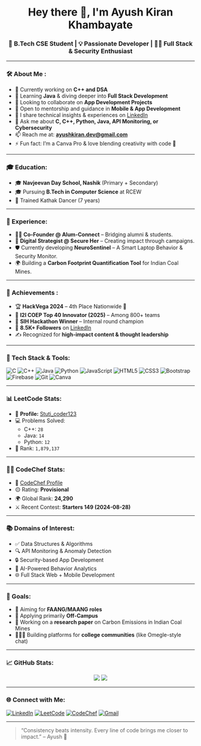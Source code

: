 <h1 align="center">Hey there 👋, I'm Ayush Kiran Khambayate</h1>
<h3 align="center">🚀 B.Tech CSE Student | 💡 Passionate Developer | 👨‍💻 Full Stack & Security Enthusiast</h3>

---

### 🛠 About Me :
- 🔭 Currently working on **C++ and DSA**
- 🌱 Learning **Java** & diving deeper into **Full Stack Development**
- 👯 Looking to collaborate on **App Development Projects**
- 🤝 Open to mentorship and guidance in **Mobile & App Development**
- 📝 I share technical insights & experiences on [LinkedIn](https://www.linkedin.com/in/ayush-khambayate/)
- 💬 Ask me about **C, C++, Python, Java, API Monitoring, or Cybersecurity**
- 📫 Reach me at: **ayushkiran.dev@gmail.com**
- ⚡ Fun fact: I’m a Canva Pro & love blending creativity with code 🎨

---

### 🎓 Education:
- 🎓 **Navjeevan Day School, Nashik** (Primary + Secondary)
- 🎓 Pursuing **B.Tech in Computer Science** at RCEW
- 💃 Trained Kathak Dancer (7 years)

---

### 💼 Experience:
- 👨‍💻 **Co-Founder @ Alum-Connect** – Bridging alumni & students.
- 📢 **Digital Strategist @ Secure Her** – Creating impact through campaigns.
- 🛡️ Currently developing **NeuroSentinel** – A Smart Laptop Behavior & Security Monitor.
- 🌍 Building a **Carbon Footprint Quantification Tool** for Indian Coal Mines.

---

### 🌟 Achievements :
- 🏆 **HackVega 2024** – 4th Place Nationwide 🥳
- 🧠 **I2I COEP Top 40 Innovator (2025)** – Among 800+ teams
- 🥇 **SIH Hackathon Winner** – Internal round champion
- 📢 **8.5K+ Followers** on [LinkedIn](https://www.linkedin.com/in/ayush-khambayate/)
- ✍️ Recognized for **high-impact content & thought leadership**

---

### 🚀 Tech Stack & Tools:
![C](https://img.shields.io/badge/-C-00599C?style=flat&logo=c)
![C++](https://img.shields.io/badge/-C++-00599C?style=flat&logo=c%2B%2B)
![Java](https://img.shields.io/badge/-Java-007396?style=flat&logo=java)
![Python](https://img.shields.io/badge/-Python-3776AB?style=flat&logo=python)
![JavaScript](https://img.shields.io/badge/-JavaScript-F7DF1E?style=flat&logo=javascript)
![HTML5](https://img.shields.io/badge/-HTML5-E34F26?style=flat&logo=html5)
![CSS3](https://img.shields.io/badge/-CSS3-1572B6?style=flat&logo=css3)
![Bootstrap](https://img.shields.io/badge/-Bootstrap-563D7C?style=flat&logo=bootstrap)
![Firebase](https://img.shields.io/badge/-Firebase-FFCA28?style=flat&logo=firebase)
![Git](https://img.shields.io/badge/-Git-F05032?style=flat&logo=git)
![Canva](https://img.shields.io/badge/-Canva-00C4CC?style=flat&logo=canva)

---

### 📊 LeetCode Stats:
- 🧠 **Profile:** [Stuti_coder123](https://leetcode.com/Stuti_coder123/)
- 💻 Problems Solved: 
  - C++: `28`
  - Java: `14`
  - Python: `12`
- 🏅 Rank: `1,879,137`

---

### 🧑‍🍳 CodeChef Stats:
- 🔗 [CodeChef Profile](https://www.codechef.com/users/stuti_coder123)
- 🟡 Rating: **Provisional**
- 🌍 Global Rank: **24,290**
- ⚔️ Recent Contest: **Starters 149 (2024-08-28)**

---

### 📚 Domains of Interest:
- ✅ Data Structures & Algorithms
- 🔍 API Monitoring & Anomaly Detection
- 🔒 Security-based App Development
- 🧠 AI-Powered Behavior Analytics
- 🌐 Full Stack Web + Mobile Development

---

### 🎯 Goals:
- 💼 Aiming for **FAANG/MAANG roles**
- 🚀 Applying primarily **Off-Campus**
- 📘 Working on a **research paper** on Carbon Emissions in Indian Coal Mines
- 🧑‍🤝‍🧑 Building platforms for **college communities** (like Omegle-style chat)

---

### 📈 GitHub Stats:

<p align="center">
  <img src="https://github-readme-stats.vercel.app/api?username=AyushKiranKhambayate&show_icons=true&theme=tokyonight" />
  <img src="https://github-readme-streak-stats.herokuapp.com/?user=AyushKiranKhambayate&theme=tokyonight" />
</p>

---

### 🌐 Connect with Me:

[![LinkedIn](https://img.shields.io/badge/-LinkedIn-blue?style=flat&logo=linkedin)](https://www.linkedin.com/in/ayush-khambayate/)
[![LeetCode](https://img.shields.io/badge/-LeetCode-FFA116?style=flat&logo=LeetCode)](https://leetcode.com/Stuti_coder123/)
[![CodeChef](https://img.shields.io/badge/-CodeChef-brown?style=flat&logo=codechef)](https://www.codechef.com/users/stuti_coder123)
[![Gmail](https://img.shields.io/badge/Gmail-D14836?style=flat&logo=gmail&logoColor=white)](mailto:ayushkiran.dev@gmail.com)

---

> “Consistency beats intensity. Every line of code brings me closer to impact.” – Ayush 🚀

